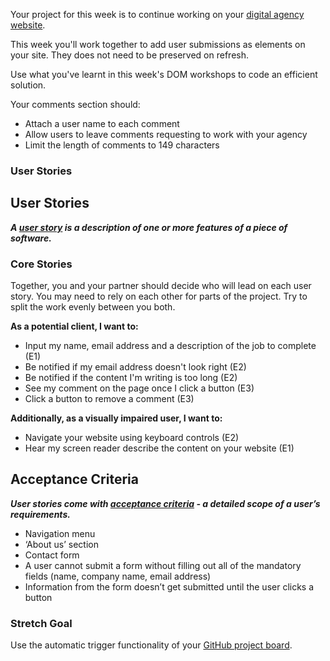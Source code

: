 Your project for this week is to continue working on your [digital agency website](../../pre-app-4/project).

This week you'll work together to add user submissions as elements on your site. They does not need to be preserved on refresh.

Use what you've learnt in this week's DOM workshops to code an efficient solution.

Your comments section should:

- Attach a user name to each comment
- Allow users to leave comments requesting to work with your agency
- Limit the length of comments to 149 characters

### User Stories

## User Stories

_**A [user story](https://www.visual-paradigm.com/guide/agile-software-development/what-is-user-story/) is a description of one or more features of a piece of software.**_

### Core Stories

Together, you and your partner should decide who will lead on each user story. You may need to rely on each other for parts of the project. Try to split the work evenly between you both.

**As a potential client, I want to:**

- Input my name, email address and a description of the job to complete (E1)
- Be notified if my email address doesn't look right (E2)
- Be notified if the content I'm writing is too long (E2)
- See my comment on the page once I click a button (E3)
- Click a button to remove a comment (E3)

**Additionally, as a visually impaired user, I want to:**

- Navigate your website using keyboard controls (E2)
- Hear my screen reader describe the content on your website (E1)

## Acceptance Criteria

_**User stories come with [acceptance criteria](https://blog.easyagile.com/how-to-write-good-user-stories-in-agile-software-development-d4b25356b604?gi=dc603f56ed77) - a detailed scope of a user’s requirements.**_

- Navigation menu
- ‘About us’ section
- Contact form
- A user cannot submit a form without filling out all of the mandatory fields (name, company name, email address)
- Information from the form doesn’t get submitted until the user clicks a button

### Stretch Goal

Use the automatic trigger functionality of your [GitHub project board](https://help.github.com/en/github/managing-your-work-on-github/about-project-boards).
